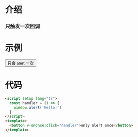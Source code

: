 # 介绍

### 只触发一次回调

# 示例

<script setup>
const handler = () => {
  window.alert('Hello!')
}
</script>

<button v-ononce:click="handler">只会 alert 一次</button>

# 代码

```html
<script setup lang="ts">
  const handler = () => {
    window.alert('Hello!')
  }
</script>
<template>
  <button v-ononce:click="handler">only alert once</button>
</template>
```
